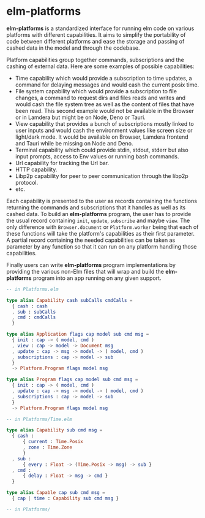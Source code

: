 # **elm-platforms**

**elm-platforms** is a standardized interface for running elm code on various platforms with different capabilities. It aims to simplify the portability of code between different platforms and ease the storage and passing of cashed data in the model and through the codebase.

Platform capabilities group together commands, subscriptions and the cashing of external data. Here are some examples of possible capabilities:

- Time capability which would provide a subscription to time updates, a command for delaying messages and would cash the current posix time.
- File system capability which would provide a subscription to file changes, a command to request dirs and files reads and writes and would cash the file system tree as well as the content of files that have been read. This second example would not be available in the Browser or in Lamdera but might be on Node, Deno or Tauri.
- View capability that provides a bunch of subscriptions mostly linked to user inputs and would cash the environment values like screen size or light/dark mode. It would be available on Browser, Lamdera frontend and Tauri while be missing on Node and Deno.
- Terminal capability which could provide stdin, stdout, stderr but also input prompts, access to Env values or running bash commands.
- Url capability for tracking the Url bar.
- HTTP capability.
- Libp2p capability for peer to peer communication through the libp2p protocol.
- etc.

Each capability is presented to the user as records containing the functions returning the commands and subscriptions that it handles as well as its cashed data.
To build an **elm-platforms** program, the user has to provide the usual record containing `init`, `update`, `subscribe` and maybe `view`. The only difference with `Browser.document` or `Platform.worker` being that each of these functions will take the platform's capabilities as their first parameter.
A partial record containing the needed capabilities can be taken as parameter by any function so that it can run on any platform handling those capabilities.

Finally users can write **elm-platforms** program implementations by providing the various non-Elm files that will wrap and build the **elm-platforms** program into an app running on any given support.

```elm
-- in Platforms.elm

type alias Capability cash subCalls cmdCalls =
  { cash : cash
  , sub : subCalls
  , cmd : cmdCalls
  }

type alias Application flags cap model sub cmd msg =
  { init : cap -> ( model, cmd )
  , view : cap -> model -> Document msg
  , update : cap -> msg -> model -> ( model, cmd )
  , subscriptions : cap -> model -> sub
  }
  -> Platform.Program flags model msg

type alias Program flags cap model sub cmd msg =
  { init : cap -> ( model, cmd )
  , update : cap -> msg -> model -> ( model, cmd )
  , subscriptions : cap -> model -> sub
  }
  -> Platform.Program flags model msg
```

```elm
-- in Platforms/Time.elm

type alias Capability sub cmd msg =
  { cash :
      { current : Time.Posix
      , zone : Time.Zone
      }
  , sub :
      { every : Float -> (Time.Posix -> msg) -> sub }
  , cmd :
      { delay : Float -> msg -> cmd }
  }

type alias Capable cap sub cmd msg =
  { cap | time : Capability sub cmd msg }
```

```elm
-- in Platforms/
